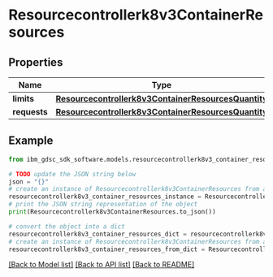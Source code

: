# Resourcecontrollerk8v3ContainerResources


## Properties

Name | Type | Description | Notes
------------ | ------------- | ------------- | -------------
**limits** | [**Resourcecontrollerk8v3ContainerResourcesQuantity**](Resourcecontrollerk8v3ContainerResourcesQuantity.md) |  | [optional] 
**requests** | [**Resourcecontrollerk8v3ContainerResourcesQuantity**](Resourcecontrollerk8v3ContainerResourcesQuantity.md) |  | [optional] 

## Example

```python
from ibm_gdsc_sdk_software.models.resourcecontrollerk8v3_container_resources import Resourcecontrollerk8v3ContainerResources

# TODO update the JSON string below
json = "{}"
# create an instance of Resourcecontrollerk8v3ContainerResources from a JSON string
resourcecontrollerk8v3_container_resources_instance = Resourcecontrollerk8v3ContainerResources.from_json(json)
# print the JSON string representation of the object
print(Resourcecontrollerk8v3ContainerResources.to_json())

# convert the object into a dict
resourcecontrollerk8v3_container_resources_dict = resourcecontrollerk8v3_container_resources_instance.to_dict()
# create an instance of Resourcecontrollerk8v3ContainerResources from a dict
resourcecontrollerk8v3_container_resources_from_dict = Resourcecontrollerk8v3ContainerResources.from_dict(resourcecontrollerk8v3_container_resources_dict)
```
[[Back to Model list]](../README.md#documentation-for-models) [[Back to API list]](../README.md#documentation-for-api-endpoints) [[Back to README]](../README.md)


